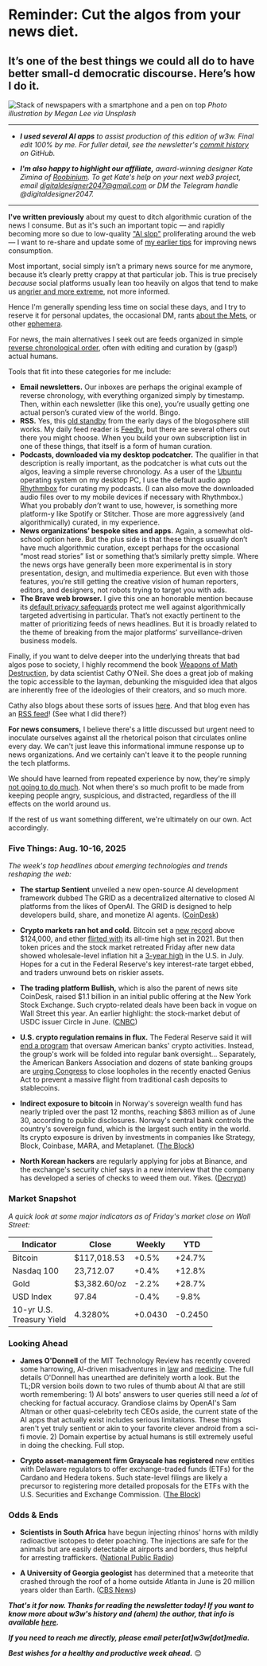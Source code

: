 # Reminder: Cut the algos from your news diet.
## It’s one of the best things we could all do to have better small-d democratic discourse. Here’s how I do it.

![Stack of newspapers with a smartphone and a pen on top](https://w3w.news/img/megan-lee-3840.jpg)
*Photo illustration by Megan Lee via Unsplash*

<hr>

- _**I used several AI apps** to assist production of this edition of w3w. Final edit 100% by me. For fuller detail, see the newsletter's [commit history](https://github.com/peteramckay/w3wnewsletter/commits) on GitHub._

<!--

- _**A big thank-you to w3w's paid subscribers!** To join them in supporting this work, please check out our paid plans [on Substack](https://w3wnews.substack.com/subscribe)._

-->

- _**I'm also happy to highlight our affiliate,** award-winning designer Kate Zimina of [Roobinium](https://dribbble.com/roobinium). To get Kate's help on your next web3 project, email digitaldesigner2047@gmail.com or DM the Telegram handle @digitaldesigner2047._

<hr>

**I've written previously** about my quest to ditch algorithmic curation of the news I consume. But as it's such an important topic — and rapidly becoming more so due to low-quality ["AI slop"](https://www.axios.com/2025/08/03/ai-slop-viral-videos-content-scrolling) proliferating around the web — I want to re-share and update some of [my earlier tips](https://github.com/peteramckay/w3wnewsletter/blob/master/2024/2024-07-14.md) for improving news consumption.

Most important, social simply isn’t a primary news source for me anymore, because it’s clearly pretty crappy at that particular job. This is true precisely *because* social platforms usually lean too heavily on algos that tend to make us [angrier and more extreme](https://www.psychologytoday.com/us/blog/friction/201807/why-social-media-makes-us-angrier-and-more-extreme), not more informed.

Hence I'm generally spending less time on social these days, and I try to reserve it for personal updates, the occasional DM, rants [about the Mets](https://bsky.app/profile/peteramckay.bsky.social/post/3lw3662d5622t), or other [ephemera](https://bsky.app/profile/peteramckay.bsky.social/post/3lifciz2bok2y).

For news, the main alternatives I seek out are feeds organized in simple [reverse chronological order](https://en.wikipedia.org/wiki/Reverse_chronology#:~:text=Reverse%20chronology%20is%20a%20narrative,the%20conclusion%20to%20the%20plot.), often with editing and curation by (gasp!) actual humans.

Tools that fit into these categories for me include:

- **Email newsletters.** Our inboxes are perhaps the original example of reverse chronology, with everything organized simply by timestamp. Then, within each newsletter (like this one), you’re usually getting one actual person’s curated view of the world. Bingo.
- **RSS.** Yes, this [old standby](https://rss.com/blog/how-do-rss-feeds-work/) from the early days of the blogosphere still works. My daily feed reader is [Feedly](https://feedly.com/), but there are several others out there you might choose. When you build your own subscription list in one of these things, that itself is a form of human curation.
- **Podcasts, downloaded via my desktop podcatcher.** The qualifier in that description is really important, as the podcatcher is what cuts out the algos, leaving a simple reverse chronology. As a user of the [Ubuntu](https://ubuntu.com/desktop) operating system on my desktop PC, I use the default audio app [Rhythmbox](https://en.wikipedia.org/wiki/Rhythmbox) for curating my podcasts. (I can also move the downloaded audio files over to my mobile devices if necessary with Rhythmbox.) What you probably *don’t* want to use, however, is something more platform-y like Spotify or Stitcher. Those are more aggressively (and algorithmically) curated, in my experience.
- **News organizations’ bespoke sites and apps.** Again, a somewhat old-school option here. But the plus side is that these things usually don’t have much algorithmic curation, except perhaps for the occasional “most read stories” list or something that’s similarly pretty simple. Where the news orgs have generally been more experimental is in story presentation, design, and multimedia experience. But even with those features, you’re still getting the creative vision of human reporters, editors, and designers, not robots trying to target you with ads.
- **The Brave web browser.** I give this one an honorable mention because its [default privacy safeguards](https://brave.com/) protect me well against algorithmically targeted advertising in particular. That’s not exactly pertinent to the matter of prioritizing feeds of news headlines. But it is broadly related to the theme of breaking from the major platforms’ surveillance-driven business models.

Finally, if you want to delve deeper into the underlying threats that bad algos pose to society, I highly recommend the book [Weapons of Math Destruction](https://www.penguinrandomhouse.com/books/241363/weapons-of-math-destruction-by-cathy-oneil/), by data scientist Cathy O’Neil. She does a great job of making the topic accessible to the layman, debunking the misguided idea that algos are inherently free of the ideologies of their creators, and so much more.

Cathy also blogs about these sorts of issues [here](https://mathbabe.org/). And that blog even has an [RSS feed](https://mathbabe.org/feed/)! (See what I did there?)

**For news consumers,** I believe there's a little discussed but urgent need to inoculate ourselves against all the rhetorical poison that circulates online every day. We can't just leave this informational immune response up to news organizations. And we certainly can't leave it to the people running the tech platforms.

We should have learned from repeated experience by now, they're simply [not going to do much](https://www.npr.org/2021/10/05/1043377310/facebook-whistleblower-frances-haugen-congress). Not when there's so much profit to be made from keeping people angry, suspicious, and distracted, regardless of the ill effects on the world around us.

If the rest of us want something different, we're ultimately on our own. Act accordingly.

### Five Things: Aug. 10-16, 2025

*The week's top headlines about emerging technologies and trends reshaping the web:*

- **The startup Sentient** unveiled a new open-source AI development framework dubbed The GRID as a decentralized alternative to closed AI platforms from the likes of OpenAI. The GRID is designed to help developers build, share, and monetize AI agents. ([CoinDesk](https://tech.yahoo.com/ai/articles/openai-rival-sentient-unveils-open-130000094.html))

- **Crypto markets ran hot and cold.** Bitcoin set a [new record](https://www.reuters.com/business/bitcoin-hits-fresh-record-fed-easing-bets-add-tailwinds-2025-08-14/) above $124,000, and ether [flirted with](https://finance.yahoo.com/news/ethereum-surges-to-near-record-as-investors-bet-on-biggest-macro-trade-of-the-next-decade-162035539.html) its all-time high set in 2021. But then token prices and the stock market retreated Friday after new data showed wholesale-level inflation hit a [3-year high](https://www.msn.com/en-us/money/markets/ppi-inflation-shock-core-producer-prices-hit-3-year-high-in-july-in-head-scratching-inflation-surge/ar-AA1KwDKW) in the U.S. in July. Hopes for a cut in the Federal Reserve's key interest-rate target ebbed, and traders unwound bets on riskier assets.

- **The trading platform Bullish,** which is also the parent of news site CoinDesk, raised $1.1 billion in an initial public offering at the New York Stock Exchange. Such crypto-related deals have been back in vogue on Wall Street this year. An earlier highlight: the stock-market debut of USDC issuer Circle in June. ([CNBC](https://www.cnbc.com/2025/08/13/crypto-exchange-bullish-prices-ipo-at-37-per-share-ahead-of-nyse-debut.html))

- **U.S. crypto regulation remains in flux.** The Federal Reserve said it will [end a program](https://www.reuters.com/sustainability/boards-policy-regulation/fed-scrap-program-devoted-policing-banks-crypto-fintech-activities-2025-08-15/) that oversaw American banks' crypto activities. Instead, the group's work will be folded into regular bank oversight... Separately, the American Bankers Association and dozens of state banking groups are [urging Congress](https://decrypt.co/334930/bank-groups-urge-us-senate-to-close-gaps-in-countrys-new-stablecoin-law) to close loopholes in the recently enacted Genius Act to prevent a massive flight from traditional cash deposits to stablecoins.

- **Indirect exposure to bitcoin** in Norway's sovereign wealth fund has nearly tripled over the past 12 months, reaching $863 million as of June 30, according to public disclosures. Norway's central bank controls the country's sovereign fund, which is the largest such entity in the world. Its crypto exposure is driven by investments in companies like Strategy, Block, Coinbase, MARA, and Metaplanet. ([The Block](https://www.theblock.co/post/366752/norway-sovereign-wealth-fund-bitcoin-exposure))

- **North Korean hackers** are regularly applying for jobs at Binance, and the exchange's security chief says in a new interview that the company has developed a series of checks to weed them out. Yikes. ([Decrypt](https://decrypt.co/334943/north-korean-hackers-binance))

### Market Snapshot

*A quick look at some major indicators as of Friday's market close on Wall Street:*

<table>

  <thead>
    <tr>
      <th>Indicator</th>
      <th>Close</th>
      <th>Weekly</th>
      <th>YTD</th>
    </tr>
  </thead>

  <tbody>
   <tr>
     <td>Bitcoin</td>
     <td>$117,018.53</td>
     <td>+0.5%</td>
     <td>+24.7%</td>
   </tr>

   <tr>
     <td>Nasdaq 100</td>
     <td>23,712.07</td>
     <td>+0.4%</td>
     <td>+12.8%</td>
   </tr>

   <tr>
     <td>Gold</td>
     <td>$3,382.60/oz</td>
     <td>-2.2%</td>
     <td>+28.7%</td>
   </tr>

   <tr>
     <td>USD Index</td>
     <td>97.84</td>
     <td>-0.4%</td>
     <td>-9.8%</td>
   </tr>

   <tr>
     <td>10-yr U.S.<br> Treasury Yield</td>
     <td>4.3280%</td>
     <td>+0.0430</td>
     <td>-0.2450</td>
   </tr>

</tbody>
</table>


### Looking Ahead

- **James O'Donnell** of the MIT Technology Review has recently covered some harrowing, AI-driven misadventures in [law](https://www.technologyreview.com/2025/08/11/1121460/meet-the-early-adopter-judges-using-ai/) and [medicine](https://www.technologyreview.com/2025/08/12/1121565/what-you-may-have-missed-about-gpt-5/). The full details O'Donnell has unearthed are definitely worth a look. But the TL;DR version boils down to two rules of thumb about AI that are still worth remembering: 1) AI bots' answers to user queries still need a *lot* of checking for factual accuracy. Grandiose claims by OpenAI's Sam Altman or other quasi-celebrity tech CEOs aside, the current state of the AI apps that actually exist includes serious limitations. These things aren't yet truly sentient or akin to your favorite clever android from a sci-fi movie. 2) Domain expertise by actual humans is still extremely useful in doing the checking. Full stop.

- **Crypto asset-management firm Grayscale has registered** new entities with Delaware regulators to offer exchange-traded funds (ETFs) for the Cardano and Hedera tokens. Such state-level filings are likely a precursor to registering more detailed proposals for the ETFs with the U.S. Securities and Exchange Commission. ([The Block](https://www.theblock.co/post/366692/grayscale-cardano-hedera-etf-delaware))

### Odds & Ends

- **Scientists in South Africa** have begun injecting rhinos' horns with mildly radioactive isotopes to deter poaching. The injections are safe for the animals but are easily detectable at airports and borders, thus helpful for arresting traffickers. ([National Public Radio](https://www.npr.org/2025/08/01/nx-s1-5488737/scientists-south-africa-rhino-horns-radioactive-poaching))

- **A University of Georgia geologist** has determined that a meteorite that crashed through the roof of a home outside Atlanta in June is 20 million years older than Earth. ([CBS News](https://www.cbsnews.com/news/meteorite-georgia-nasa-earth/))

_**That's it for now. Thanks for reading the newsletter today! If you want to know more about w3w's history and (ahem) the author, that info is available [here](https://w3wnews.substack.com/about).**_

_**If you need to reach me directly, please email peter[at]w3w[dot]media.**_

_**Best wishes for a healthy and productive week ahead.**_ 😊
